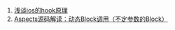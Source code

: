 1. [浅谈ios的hook原理](http://www.jianshu.com/p/4db013fa8c02)
2. [Aspects源码解读：动态Block调用（不定参数的Block）](http://blog.csdn.net/u010124617/article/details/49101967)